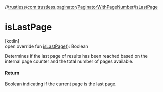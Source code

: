 //[trustless](../../../index.md)/[com.trustless.paginator](../index.md)/[PaginatorWithPageNumber](index.md)/[isLastPage](is-last-page.md)

# isLastPage

[kotlin]\
open override fun [isLastPage](is-last-page.md)(): Boolean

Determines if the last page of results has been reached based on the internal page counter and the total number of pages available.

#### Return

Boolean indicating if the current page is the last page.
